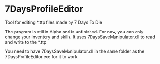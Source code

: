 # 7DaysProfileEditor
Tool for editing *.ttp files made by 7 Days To Die

The program is still in Alpha and is unfinished. For now, you can only change your inventory and skills.
It uses 7DaysSaveManipulator.dll to read and write to the *.ttp

You need to have 7DaysSaveManipulator.dll in the same folder as the 7DaysProfileEditor.exe for it to work.


